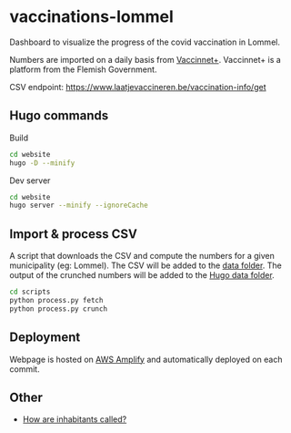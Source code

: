 # vaccinations-lommel
Dashboard to visualize the progress of the covid vaccination in Lommel.

Numbers are imported on a daily basis from [Vaccinnet+](https://www.laatjevaccineren.be/vaccinnet). Vaccinnet+ is a 
platform from the Flemish Government.

CSV endpoint: https://www.laatjevaccineren.be/vaccination-info/get

## Hugo commands

Build
```bash
cd website
hugo -D --minify
```

Dev server
```bash
cd website
hugo server --minify --ignoreCache
```

## Import & process CSV
A script that downloads the CSV and compute the numbers for a given municipality (eg: Lommel). The CSV will be added to 
the [data folder](./data). The output of the crunched numbers will be added to the [Hugo data folder](./website/data/).

```bash
cd scripts
python process.py fetch
python process.py crunch
```

## Deployment

Webpage is hosted on [AWS Amplify](https://aws.amazon.com/amplify/) and automatically deployed on each commit. 

## Other

* [How are inhabitants called?](https://nl.wikipedia.org/wiki/Lijst_van_inwonersbenamingen_naar_plaats-_of_streeknaam_in_Belgi%C3%AB)
